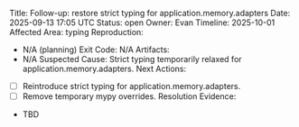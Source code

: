 Title: Follow-up: restore strict typing for application.memory.adapters
Date: 2025-09-13 17:05 UTC
Status: open
Owner: Evan
Timeline: 2025-10-01
Affected Area: typing
Reproduction:
  - N/A (planning)
Exit Code: N/A
Artifacts:
  - N/A
Suspected Cause: Strict typing temporarily relaxed for application.memory.adapters.
Next Actions:
  - [ ] Reintroduce strict typing for application.memory.adapters.
  - [ ] Remove temporary mypy overrides.
Resolution Evidence:
  - TBD
